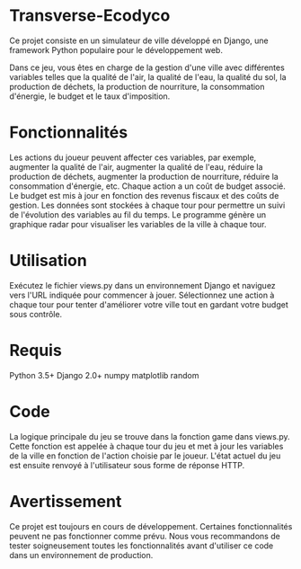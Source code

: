 # Transverse-Ecodyco
Ce projet consiste en un simulateur de ville développé en Django, une framework Python populaire pour le développement web.

Dans ce jeu, vous êtes en charge de la gestion d'une ville avec différentes variables telles que la qualité de l'air, la qualité de l'eau, la qualité du sol, la production de déchets, la production de nourriture, la consommation d'énergie, le budget et le taux d'imposition.

# Fonctionnalités
Les actions du joueur peuvent affecter ces variables, par exemple, augmenter la qualité de l'air, augmenter la qualité de l'eau, réduire la production de déchets, augmenter la production de nourriture, réduire la consommation d'énergie, etc.
Chaque action a un coût de budget associé.
Le budget est mis à jour en fonction des revenus fiscaux et des coûts de gestion.
Les données sont stockées à chaque tour pour permettre un suivi de l'évolution des variables au fil du temps.
Le programme génère un graphique radar pour visualiser les variables de la ville à chaque tour.
# Utilisation
Exécutez le fichier views.py dans un environnement Django et naviguez vers l'URL indiquée pour commencer à jouer. Sélectionnez une action à chaque tour pour tenter d'améliorer votre ville tout en gardant votre budget sous contrôle.

# Requis
Python 3.5+
Django 2.0+
numpy
matplotlib
random
# Code
La logique principale du jeu se trouve dans la fonction game dans views.py. Cette fonction est appelée à chaque tour du jeu et met à jour les variables de la ville en fonction de l'action choisie par le joueur. L'état actuel du jeu est ensuite renvoyé à l'utilisateur sous forme de réponse HTTP.

# Avertissement
Ce projet est toujours en cours de développement. Certaines fonctionnalités peuvent ne pas fonctionner comme prévu. Nous vous recommandons de tester soigneusement toutes les fonctionnalités avant d'utiliser ce code dans un environnement de production.
